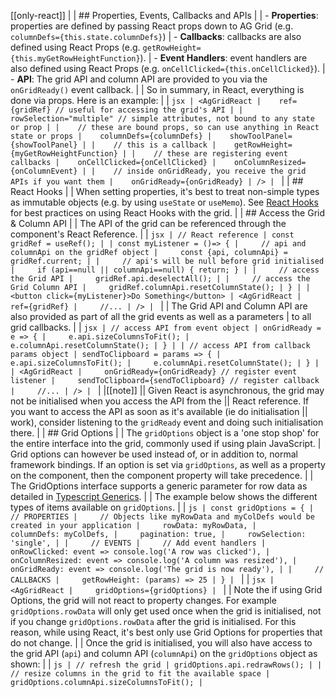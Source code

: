 [[only-react]]
|
| ## Properties, Events, Callbacks and APIs
|
| - **Properties**: properties are defined by passing React props down to AG Grid (e.g. `columnDefs={this.state.columnDefs}`)
| - **Callbacks**: callbacks are also defined using React Props (e.g. `getRowHeight={this.myGetRowHeightFunction}`).
| - **Event Handlers**: event handlers are also defined using React Props (e.g. `onCellClicked={this.onCellClicked}`).
| - **API**: The grid API and column API are provided to you via the `onGridReady()` event callback.
|
| So in summary, in React, everything is done via props. Here is an example:
|
| ```jsx
| <AgGridReact
|    ref={gridRef} // useful for accessing the grid's API
|
|    rowSelection="multiple" // simple attributes, not bound to any state or prop
|
|    // these are bound props, so can use anything in React state or props
|    columnDefs={columnDefs}
|    showToolPanel={showToolPanel}
|
|    // this is a callback
|    getRowHeight={myGetRowHeightFunction}
|
|    // these are registering event callbacks
|    onCellClicked={onCellClicked}
|    onColumnResized={onColumnEvent}
|
|    // inside onGridReady, you receive the grid APIs if you want them
|    onGridReady={onGridReady}
| />
| ```
|
| ## React Hooks
|
| When setting properties, it's best to treat non-simple types as immutable objects (e.g. by using `useState` or `useMemo`). See [React Hooks](/react-hooks/) for best practices on using React Hooks with the grid.
|
| ## Access the Grid & Column API
|
| The API of the grid can be referenced through the component's React Reference.
|
| ```jsx
| // React reference
| const gridRef = useRef();
|
| const myListener = ()=> {
|     // api and columnApi on the gridRef object
|     const {api, columnApi} = gridRef.current;
|
|     // api's will be null before grid initialised
|     if (api==null || columnApi==null) { return; }
|
|     // access the Grid API
|     gridRef.api.deselectAll();
|
|     // access the Grid Column API
|     gridRef.columnApi.resetColumnState();
| }
|
| <button click={myListener}>Do Something</button>
| <AgGridReact
|     ref={gridRef}
|     //...
| />
| ```
|
| The Grid API and Column API are also provided as part of all the grid events as well as a parameters
| to all grid callbacks.
|
| ```jsx
| // access API from event object
| onGridReady = e => {
|     e.api.sizeColumnsToFit();
|     e.columnApi.resetColumnState();
| }
|
| // access API from callback params object
| sendToClipboard = params => {
|     e.api.sizeColumnsToFit();
|     e.columnApi.resetColumnState();
| }
|
| <AgGridReact
|     onGridReady={onGridReady} // register event listener
|     sendToClipboard={sendToClipboard} // register callback
|     //...
| />
| ```
|
|[[note]]
|| Given React is asynchronous, the grid may not be initialised when you access the API from the
|| React reference. If you want to access the API as soon as it's available (ie do initialisation
|| work), consider listening to the `gridReady` event and doing such initialisation there.
|
| ## Grid Options
|
| The `gridOptions` object is a 'one stop shop' for the entire interface into the grid, commonly used if using plain JavaScript.
| Grid options can however be used instead of, or in addition to, normal framework bindings. If an option is set via `gridOptions`, as well as a property on the component, then the component property will take precedence.
|
| The GridOptions interface supports a generic parameter for row data as detailed in [Typescript Generics](/typescript-generics).
|
| The example below shows the different types of items available on `gridOptions`.
|
| ```js
| const gridOptions = {
|     // PROPERTIES
|     // Objects like myRowData and myColDefs would be created in your application
|     rowData: myRowData,
|     columnDefs: myColDefs,
|     pagination: true,
|     rowSelection: 'single',
|
|     // EVENTS
|     // Add event handlers
|     onRowClicked: event => console.log('A row was clicked'),
|     onColumnResized: event => console.log('A column was resized'),
|     onGridReady: event => console.log('The grid is now ready'),
|
|     // CALLBACKS
|     getRowHeight: (params) => 25
| }
| ```
|
| ```jsx
| <AgGridReact
|     gridOptions={gridOptions}
| ```
|
| Note the if using Grid Options, the grid will not react to property changes. For example `gridOptions.rowData` will only get used once when the grid is initialised, not if you change `gridOptions.rowData` after the grid is initialised. For this reason, while using React, it's best only use Grid Options for properties that do not change.
|
| Once the grid is initialised, you will also have access to the grid API (`api`) and column API (`columnApi`) on the `gridOptions` object as shown:
|
| ```js
| // refresh the grid
| gridOptions.api.redrawRows();
|
| // resize columns in the grid to fit the available space
| gridOptions.columnApi.sizeColumnsToFit();
| ```
